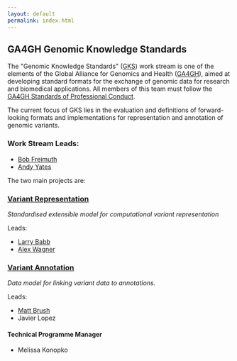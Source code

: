 ```yaml
---
layout: default
permalink: index.html
---
```

## GA4GH Genomic Knowledge Standards

The "Genomic Knowledge Standards" ([GKS](http://ga4gh-gks.github.io)) work stream is one of the elements of the Global Alliance for Genomics and Health ([GA4GH](http://ga4gh.org)), aimed at developing standard formats for the exchange of genomic data for research and biomedical applications.  All members of this team must follow the [GA4GH Standards of Professional Conduct]( https://docs.google.com/document/d/1fQbKUuk_sfnzU0kTHU71KYF1suzzHoZVhBfao9Omsj0/edit).

The current focus of GKS lies in the evaluation and definitions of forward-looking formats and implementations for representation and annotation of genomic variants.

### Work Stream Leads:
- [Bob Freimuth](http://www.mayo.edu/research/faculty/freimuth-robert-r-ph-d/bio-00027248)
- [Andy Yates](https://www.ebi.ac.uk/about/people/andy-yates)

The two main projects are:

### [Variant Representation](./variant_representation.html)

_Standardised extensible model for computational variant representation_

Leads:
- [Larry Babb](https://www.clinicalgenome.org/about/people/staff/larry-babb/)
- [Alex Wagner](http://alexwagner.info)

### [Variant Annotation](./variant_annotation.html)

_Data model for linking variant data to annotations._

Leads:
- [Matt Brush](http://www.ohsu.edu/xd/education/library/about/staff-directory/matthew-brush.cfm)
- Javier Lopez

#### Technical Programme Manager
- Melissa Konopko

